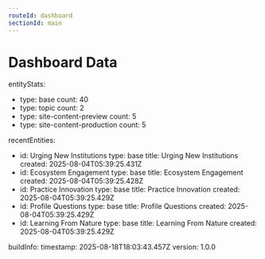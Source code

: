 ```yaml
---
routeId: dashboard
sectionId: main
---
```

# Dashboard Data

entityStats:
  - type: base
    count: 40
  - type: topic
    count: 2
  - type: site-content-preview
    count: 5
  - type: site-content-production
    count: 5

recentEntities:
  - id: Urging New Institutions
    type: base
    title: Urging New Institutions
    created: 2025-08-04T05:39:25.431Z
  - id: Ecosystem Engagement
    type: base
    title: Ecosystem Engagement
    created: 2025-08-04T05:39:25.428Z
  - id: Practice Innovation
    type: base
    title: Practice Innovation
    created: 2025-08-04T05:39:25.429Z
  - id: Profile Questions
    type: base
    title: Profile Questions
    created: 2025-08-04T05:39:25.429Z
  - id: Learning From Nature
    type: base
    title: Learning From Nature
    created: 2025-08-04T05:39:25.429Z

buildInfo:
  timestamp: 2025-08-18T18:03:43.457Z
  version: 1.0.0
